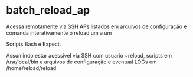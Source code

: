 # batch_reload_ap
Acessa remotamente via SSH APs listados em arquivos de configuração e comanda interativamente o reload um a um

Scripts Bash e Expect.

Assumindo estar acessivel via SSH com usuario ~reload, scripts em /usr/local/bin e arquivos de configuração e eventual LOGs em /home/reload/reload
